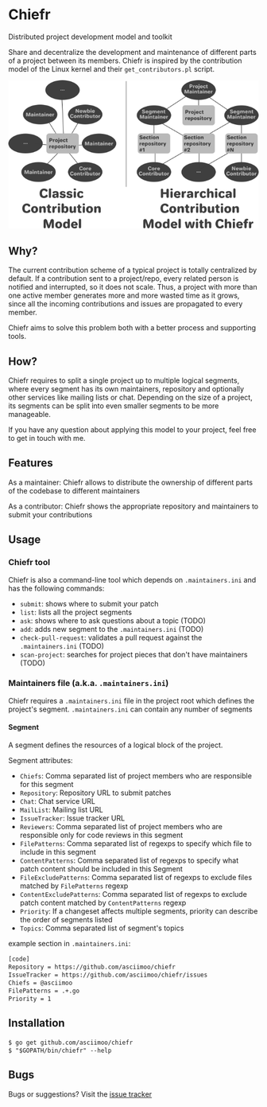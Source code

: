 # Chiefr

Distributed project development model and toolkit

Share and decentralize the development and maintenance of different parts of a project between its members.
Chiefr is inspired by the contribution model of the Linux kernel and their `get_contributors.pl` script.

![Chiefr workflow](docs/images/chiefr_workflow.png)


## Why?

The current contribution scheme of a typical project is totally centralized by default.
If a contribution sent to a project/repo, every related person is notified and interrupted, so it does not scale.
Thus, a project with more than one active member generates more and more wasted time as it grows,
since all the incoming contributions and issues are propagated to every member.

Chiefr aims to solve this problem both with a better process and supporting tools.


## How?

Chiefr requires to split a single project up to multiple logical segments, where every segment has its
own maintainers, repository and optionally other services like mailing lists or chat. Depending on the size
of a project, its segments can be split into even smaller segments to be more manageable.

If you have any question about applying this model to your project, feel free to get in touch with me.


## Features

As a maintainer: Chiefr allows to distribute the ownership of different parts of the codebase to different maintainers

As a contributor: Chiefr shows the appropriate repository and maintainers to submit your contributions


## Usage


### Chiefr tool

Chiefr is also a command-line tool which depends on `.maintainers.ini` and has the following commands:
 - `submit`: shows where to submit your patch
 - `list`: lists all the project segments
 - `ask`: shows where to ask questions about a topic (TODO)
 - `add`: adds new segment to the `.maintainers.ini` (TODO)
 - `check-pull-request`: validates a pull request against the `.maintainers.ini` (TODO)
 - `scan-project`: searches for project pieces that don't have maintainers (TODO)


### Maintainers file (a.k.a. `.maintainers.ini`)

Chiefr requires a `.maintainers.ini` file in the project root which defines the project's segment.
`.maintainers.ini` can contain any number of segments


#### Segment

A segment defines the resources of a logical block of the project.

Segment attributes:
 - `Chiefs`: Comma separated list of project members who are responsible for this segment
 - `Repository`: Repository URL to submit patches
 - `Chat`: Chat service URL
 - `MailList`: Mailing list URL
 - `IssueTracker`: Issue tracker URL
 - `Reviewers`: Comma separated list of project members who are responsible only for code reviews in this segment
 - `FilePatterns`: Comma separated list of regexps to specify which file to include in this segment
 - `ContentPatterns`: Comma separated list of regexps to specify what patch content should be included in this Segment
 - `FileExcludePatterns`: Comma separated list of regexps to exclude files matched by `FilePatterns` regexp
 - `ContentExcludePatterns`: Comma separated list of regexps to exclude patch content matched by `ContentPatterns` regexp
 - `Priority`: If a changeset affects multiple segments, priority can describe the order of segments listed
 - `Topics`: Comma separated list of segment's topics

example section in `.maintainers.ini`:
```
[code]
Repository = https://github.com/asciimoo/chiefr
IssueTracker = https://github.com/asciimoo/chiefr/issues
Chiefs = @asciimoo
FilePatterns = .+.go
Priority = 1
```


## Installation

```
$ go get github.com/asciimoo/chiefr
$ "$GOPATH/bin/chiefr" --help
```


## Bugs

Bugs or suggestions? Visit the [issue tracker](https://github.com/asciimoo/chiefr/issues)
